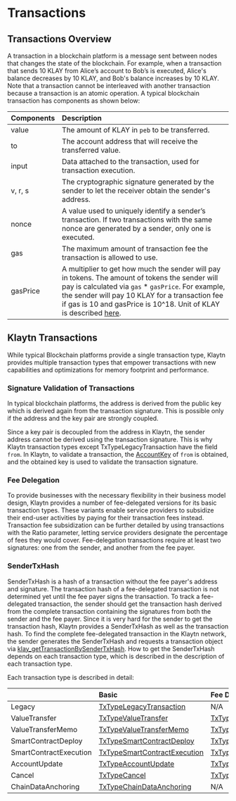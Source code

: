 # Transactions

## Transactions Overview <a id="transactions-overview"></a>

A transaction in a blockchain platform is a message sent between nodes that changes the state of the blockchain. For example, when a transaction that sends 10 KLAY from Alice’s account to Bob’s is executed, Alice's balance decreases by 10 KLAY, and Bob's balance increases by 10 KLAY. Note that a transaction cannot be interleaved with another transaction because a transaction is an atomic operation. A typical blockchain transaction has components as shown below:

| Components | Description |
| :--- | :--- |
| value | The amount of KLAY in `peb` to be transferred. |
| to | The account address that will receive the transferred value. |
| input | Data attached to the transaction, used for transaction execution. |
| v, r, s | The cryptographic signature generated by the sender to let the receiver obtain the sender's address. |
| nonce | A value used to uniquely identify a sender’s transaction. If two transactions with the same nonce are generated by a sender, only one is executed. |
| gas | The maximum amount of transaction fee the transaction is allowed to use. |
| gasPrice | A multiplier to get how much the sender will pay in tokens. The amount of tokens the sender will pay is calculated via `gas` \* `gasPrice`. For example, the sender will pay 10 KLAY for a transaction fee if gas is 10 and gasPrice is 10^18. Unit of KLAY is described [here](../klaytn-native-coin-klay.md#units-of-klay). |

## Klaytn Transactions <a id="klaytn-transactions"></a>

While typical Blockchain platforms provide a single transaction type, Klaytn provides multiple transaction types that empower transactions with new capabilities and optimizations for memory footprint and performance.

### Signature Validation of Transactions <a id="signature-validation-of-transactions"></a>

In typical blockchain platforms, the address is derived from the public key which is derived again from the transaction signature. This is possible only if the address and the key pair are strongly coupled.

Since a key pair is decoupled from the address in Klaytn, the sender address cannot be derived using the transaction signature. This is why Klaytn transaction types except TxTypeLegacyTransaction have the field `from`. In Klaytn, to validate a transaction, the [AccountKey](../accounts.md#account-key) of `from` is obtained, and the obtained key is used to validate the transaction signature.

### Fee Delegation <a id="fee-delegation"></a>

To provide businesses with the necessary flexibility in their business model design, Klaytn provides a number of fee-delegated versions for its basic transaction types. These variants enable service providers to subsidize their end-user activities by paying for their transaction fees instead. Transaction fee subsidization can be further detailed by using transactions with the Ratio parameter, letting service providers designate the percentage of fees they would cover. Fee-delegation transactions require at least two signatures: one from the sender, and another from the fee payer.

### SenderTxHash <a id="sendertxhash"></a>

SenderTxHash is a hash of a transaction without the fee payer's address and signature. The transaction hash of a fee-delegated transaction is not determined yet until the fee payer signs the transaction. To track a fee-delegated transaction, the sender should get the transaction hash derived from the complete transaction containing the signatures from both the sender and the fee payer. Since it is very hard for the sender to get the transaction hash, Klaytn provides a SenderTxHash as well as the transaction hash. To find the complete fee-delegated transaction in the Klaytn network, the sender generates the SenderTxHash and requests a transaction object via [klay\_getTransactionBySenderTxHash](../../../bapp/json-rpc/api-references/klay/transaction.md#klay_gettransactionbysendertxhash). How to get the SenderTxHash depends on each transaction type, which is described in the description of each transaction type.

Each transaction type is described in detail:

|  | Basic | Fee Delegation | Partial Fee Delegation |
| :--- | :--- | :--- | :--- |
| Legacy | [TxTypeLegacyTransaction](basic.md#txtypelegacytransaction) | N/A | N/A |
| ValueTransfer | [TxTypeValueTransfer](basic.md#txtypevaluetransfer) | [TxTypeFeeDelegatedValueTransfer](fee-delegation.md#txtypefeedelegatedvaluetransfer) | [TxTypeFeeDelegatedValueTransferWithRatio](partial-fee-delegation.md#txtypefeedelegatedvaluetransferwithratio) |
| ValueTransferMemo | [TxTypeValueTransferMemo](basic.md#txtypevaluetransfermemo) | [TxTypeFeeDelegatedValueTransferMemo](fee-delegation.md#txtypefeedelegatedvaluetransfermemo) | [TxTypeFeeDelegatedValueTransferMemoWithRatio](partial-fee-delegation.md#txtypefeedelegatedvaluetransfermemowithratio) |
| SmartContractDeploy | [TxTypeSmartContractDeploy](basic.md#txtypesmartcontractdeploy) | [TxTypeFeeDelegatedSmartContractDeploy](fee-delegation.md#txtypefeedelegatedsmartcontractdeploy) | [TxTypeFeeDelegatedSmartContractDeployWithRatio](partial-fee-delegation.md#txtypefeedelegatedsmartcontractdeploywithratio) |
| SmartContractExecution | [TxTypeSmartContractExecution](basic.md#txtypesmartcontractexecution) | [TxTypeFeeDelegatedSmartContractExecution](fee-delegation.md#txtypefeedelegatedsmartcontractexecution) | [TxTypeFeeDelegatedSmartContractExecutionWithRatio](partial-fee-delegation.md#txtypefeedelegatedsmartcontractexecutionwithratio) |
| AccountUpdate | [TxTypeAccountUpdate](basic.md#txtypeaccountupdate) | [TxTypeFeeDelegatedAccountUpdate](fee-delegation.md#txtypefeedelegatedaccountupdate) | [TxTypeFeeDelegatedAccountUpdateWithRatio](partial-fee-delegation.md#txtypefeedelegatedaccountupdatewithratio) |
| Cancel | [TxTypeCancel](basic.md#txtypecancel) | [TxTypeFeeDelegatedCancel](fee-delegation.md#txtypefeedelegatedcancel) | [TxTypeFeeDelegatedCancelWithRatio](partial-fee-delegation.md#txtypefeedelegatedcancelwithratio) |
| ChainDataAnchoring | [TxTypeChainDataAnchoring](basic.md#txtypechaindataanchoring) | N/A | N/A |

